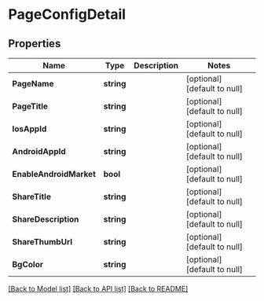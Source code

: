 # PageConfigDetail

## Properties
Name | Type | Description | Notes
------------ | ------------- | ------------- | -------------
**PageName** | **string** |  | [optional] [default to null]
**PageTitle** | **string** |  | [optional] [default to null]
**IosAppId** | **string** |  | [optional] [default to null]
**AndroidAppId** | **string** |  | [optional] [default to null]
**EnableAndroidMarket** | **bool** |  | [optional] [default to null]
**ShareTitle** | **string** |  | [optional] [default to null]
**ShareDescription** | **string** |  | [optional] [default to null]
**ShareThumbUrl** | **string** |  | [optional] [default to null]
**BgColor** | **string** |  | [optional] [default to null]

[[Back to Model list]](../README.md#documentation-for-models) [[Back to API list]](../README.md#documentation-for-api-endpoints) [[Back to README]](../README.md)


